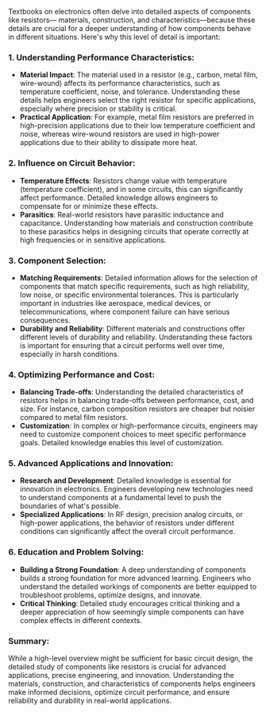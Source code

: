 Textbooks on electronics often delve into detailed aspects of components like resistors— materials, construction, and characteristics—because these details are crucial for a deeper understanding of how components behave in different situations. Here's why this level of detail is important:

### 1. **Understanding Performance Characteristics**:
   - **Material Impact**: The material used in a resistor (e.g., carbon, metal film, wire-wound) affects its performance characteristics, such as temperature coefficient, noise, and tolerance. Understanding these details helps engineers select the right resistor for specific applications, especially where precision or stability is critical.
   - **Practical Application**: For example, metal film resistors are preferred in high-precision applications due to their low temperature coefficient and noise, whereas wire-wound resistors are used in high-power applications due to their ability to dissipate more heat.

### 2. **Influence on Circuit Behavior**:
   - **Temperature Effects**: Resistors change value with temperature (temperature coefficient), and in some circuits, this can significantly affect performance. Detailed knowledge allows engineers to compensate for or minimize these effects.
   - **Parasitics**: Real-world resistors have parasitic inductance and capacitance. Understanding how materials and construction contribute to these parasitics helps in designing circuits that operate correctly at high frequencies or in sensitive applications.

### 3. **Component Selection**:
   - **Matching Requirements**: Detailed information allows for the selection of components that match specific requirements, such as high reliability, low noise, or specific environmental tolerances. This is particularly important in industries like aerospace, medical devices, or telecommunications, where component failure can have serious consequences.
   - **Durability and Reliability**: Different materials and constructions offer different levels of durability and reliability. Understanding these factors is important for ensuring that a circuit performs well over time, especially in harsh conditions.

### 4. **Optimizing Performance and Cost**:
   - **Balancing Trade-offs**: Understanding the detailed characteristics of resistors helps in balancing trade-offs between performance, cost, and size. For instance, carbon composition resistors are cheaper but noisier compared to metal film resistors.
   - **Customization**: In complex or high-performance circuits, engineers may need to customize component choices to meet specific performance goals. Detailed knowledge enables this level of customization.

### 5. **Advanced Applications and Innovation**:
   - **Research and Development**: Detailed knowledge is essential for innovation in electronics. Engineers developing new technologies need to understand components at a fundamental level to push the boundaries of what's possible.
   - **Specialized Applications**: In RF design, precision analog circuits, or high-power applications, the behavior of resistors under different conditions can significantly affect the overall circuit performance.

### 6. **Education and Problem Solving**:
   - **Building a Strong Foundation**: A deep understanding of components builds a strong foundation for more advanced learning. Engineers who understand the detailed workings of components are better equipped to troubleshoot problems, optimize designs, and innovate.
   - **Critical Thinking**: Detailed study encourages critical thinking and a deeper appreciation of how seemingly simple components can have complex effects in different contexts.

### Summary:
While a high-level overview might be sufficient for basic circuit design, the detailed study of components like resistors is crucial for advanced applications, precise engineering, and innovation. Understanding the materials, construction, and characteristics of components helps engineers make informed decisions, optimize circuit performance, and ensure reliability and durability in real-world applications.
